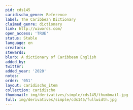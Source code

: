```yaml
---
pid: cds145
caridischo_genre: Reference
label: The Caribbean Dictionary
claimed_genre: dictionary
link: http://wiwords.com/
open_access: 'TRUE'
status: Stable
language: en
creators:
stewards:
blurb: A dictionary of Caribbean English
added_by:
twitter:
added_year: '2020'
notes:
order: '051'
layout: caridischo_item
collection: caridischo
thumbnail: img/derivatives/simple/cds145/thumbnail.jpg
full: img/derivatives/simple/cds145/fullwidth.jpg
---
```

